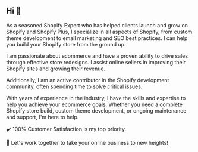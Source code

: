 ## Hi 👋

As a seasoned Shopify Expert who has helped clients launch and grow on Shopify and Shopify Plus, I specialize in all aspects of Shopify, from custom theme development to email marketing and SEO best practices. I can help you build your Shopify store from the ground up.

I am passionate about ecommerce and have a proven ability to drive sales through effective store redesigns. I assist online sellers in improving their Shopify sites and growing their revenue.

Additionally, I am an active contributor in the Shopify development community, often spending time to solve critical issues.

With years of experience in the industry, I have the skills and expertise to help you achieve your ecommerce goals. Whether you need a complete Shopify store build, custom theme development, or ongoing maintenance and support, I'm here to help.

✔️ 100% Customer Satisfaction is my top priority.


🎉 Let's work together to take your online business to new heights!